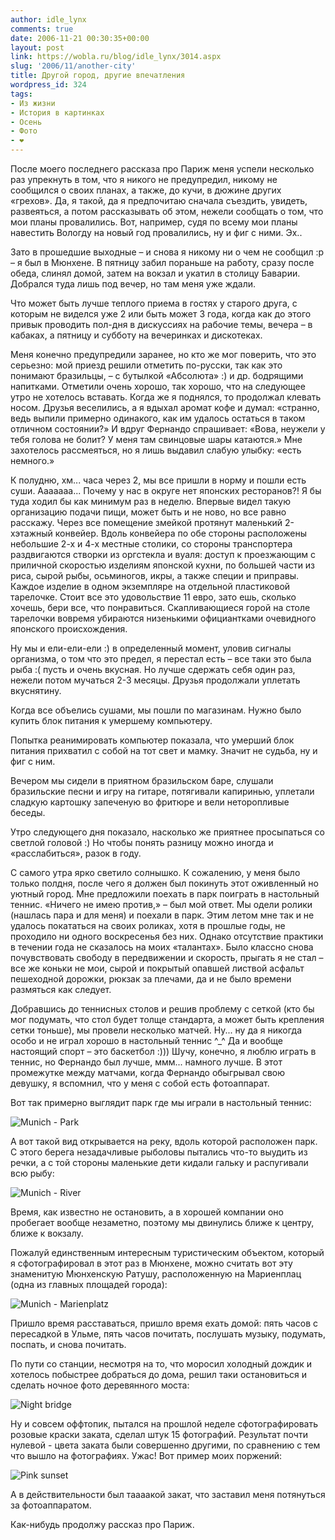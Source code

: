 ```yaml
---
author: idle_lynx
comments: true
date: 2006-11-21 00:30:35+00:00
layout: post
link: https://wobla.ru/blog/idle_lynx/3014.aspx
slug: '2006/11/another-city'
title: Другой город, другие впечатления
wordpress_id: 324
tags:
- Из жизни
- История в картинках
- Осень
- Фото
- ❤️
---
```


После моего последнего рассказа про Париж меня успели несколько раз упрекнуть в том, что я никого не предупредил, никому не сообщился о своих планах, а также, до кучи, в дюжине других «грехов». Да, я такой, да я предпочитаю сначала съездить, увидеть, развеяться, а потом рассказывать об этом, нежели сообщать о том, что мои планы провалились. Вот, например, судя по всему мои планы навестить Вологду на новый год провалились, ну и фиг с ними. Эх..

Зато в прошедшие выходные – и снова я никому ни о чем не сообщил :р – я был в Мюнхене. В пятницу забил пораньше на работу, сразу после обеда, слинял домой, затем на вокзал и укатил в столицу Баварии. Добрался туда лишь под вечер, но там меня уже ждали.

Что может быть лучше теплого приема в гостях у старого друга, с которым не виделся уже 2 или быть может 3 года, когда как до этого привык проводить пол-дня в дискуссиях на рабочие темы, вечера – в кабаках, а пятницу и субботу на вечеринках и дискотеках.

Меня конечно предупредили заранее, но кто же мог поверить, что это серьезно: мой приезд решили отметить по-русски, так как это понимают бразильцы, – с бутылкой «Абсолюта» :) и др. бодрящими напитками. Отметили очень хорошо, так хорошо, что на следующее утро не хотелось вставать. Когда же я поднялся, то продолжал клевать носом. Друзья веселились, а я вдыхал аромат кофе и думал: «странно, ведь выпили примерно одинакого, как им удалось остаться в таком отличном состоянии?» И вдруг Фернандо спрашивает: «Вова, неужели у тебя голова не болит? У меня там свинцовые шары катаются.» Мне захотелось рассмеяться, но я лишь выдавил слабую улыбку: «есть немного.»

К полудню, хм... часа через 2, мы все пришли в норму и пошли есть суши. Ааааааа... Почему у нас в округе нет японских ресторанов?! Я бы туда ходил бы как минимум раз в неделю. Впервые видел такую организацию подачи пищи, может быть и не ново, но все равно расскажу. Через все помещение змейкой протянут маленький 2-хэтажный конвейер. Вдоль конвейера по обе стороны расположены небольшие 2-х и 4-х местные столики, со стороны транспортера раздвигаются створки из оргстекла и вуаля: доступ к проезжающим с приличной скоростью изделиям японской кухни, по большей части из риса, сырой рыбы, осьминогов, икры, а также специи и приправы. Каждое изделие в одном экземпляре на отдельной пластиковой тарелочке. Стоит все это удовольствие 11 евро, зато ешь, сколько хочешь, бери все, что понравиться. Скапливающиеся горой на столе тарелочки вовремя убираются низенькими официантками очевидного японского происхождения.

Ну мы и ели-ели-ели :) в определенный момент, уловив сигналы организма, о том что это предел, я перестал есть – все таки это была рыба :( пусть и очень вкусная. Но лучше сдержать себя один раз, нежели потом мучаться 2-3 месяцы. Друзья продолжали уплетать вкуснятину.

Когда все объелись сушами, мы пошли по магазинам. Нужно было купить блок питания к умершему компьютеру.

Попытка реанимировать компьютер показала, что умерший блок питания прихватил с собой на тот свет и мамку. Значит не судьба, ну и фиг с ним.

Вечером мы сидели в приятном бразильском баре, слушали бразильские песни и игру на гитаре, потягивали капиринью, уплетали сладкую картошку запеченую во фритюре и вели неторопливые беседы.

Утро следующего дня показало, насколько же приятнее просыпаться со светлой головой :) Но чтобы понять разницу можно иногда и «расслабиться», разок в году.

С самого утра ярко светило солнышко. К сожалению, у меня было только полдня, после чего я должен был покинуть этот оживленный но уютный город. Мне предложили поехать в парк поиграть в настольный теннис. «Ничего не имею против,» – был мой ответ. Мы одели ролики (нашлась пара и для меня) и поехали в парк. Этим летом мне так и не удалось покататься на своих роликах, хотя в прошлые годы, не проходило ни одного воскресенья без них. Однако отсутствие практики в течении года не сказалось на моих «талантах». Было классно снова почувствовать свободу в передвижении и скорость, прыгать я не стал – все же коньки не мои, сырой и покрытый опавшей листвой асфальт пешеходной дорожки, рюкзак за плечами, да и не было времени размяться как следует.

Добравшись до теннисных столов и решив проблему с сеткой (кто бы мог подумать, что стол будет толще стандарта, а может быть крепления сетки тоньше), мы провели несколько матчей. Ну... ну да я никогда особо и не играл хорошо в настольный теннис ^_^ Да и вообще настоящий спорт – это баскетбол :))) Шучу, конечно, я люблю играть в теннис, но Фернандо был лучше, ммм... намного лучше. В этот промежутке между матчами, когда Фернандо обыгрывал свою девушку, я вспомнил, что у меня с собой есть фотоаппарат.

Вот так примерно выглядит парк где мы играли в настольный теннис:

![Munich - Park](images/2007/05/018ab004-80e5-46a9-9326-1f1250791392.jpg)

А вот такой вид открывается на реку, вдоль которой расположен парк. С этого берега незадачливые рыболовы пытались что-то выудить из речки, а с той стороны маленькие дети кидали гальку и распугивали всю рыбу:

![Munich - River](images/2007/05/29cd39d9-3e90-4d8b-8fdc-3dfdfbb9ada3.jpg)

Время, как известно не остановить, а в хорошей компании оно пробегает вообще незаметно, поэтому мы двинулись ближе к центру, ближе к вокзалу.

Пожалуй единственным интересным туристическим объектом, который я сфотографировал в этот раз в Мюнхене, можно считать вот эту знаменитую Мюнхенскую Ратушу, расположенную на Мариенплац (одна из главных площадей города):

![Munich - Marienplatz](images/2007/05/d69f12e8-cb1e-4b84-8603-3f39aff4ad6a.jpg)

Пришло время расставаться, пришло время ехать домой: пять часов с пересадкой в Ульме, пять часов почитать, послушать музыку, подумать, поспать, и снова почитать.

По пути со станции, несмотря на то, что моросил холодный дождик и хотелось побыстрее добраться до дома, решил таки остановиться и сделать ночное фото деревянного моста:

![Night bridge](images/2007/05/02d74c9f-d93b-454b-acab-de971594a410.jpg)

Ну и совсем оффтопик, пытался на прошлой неделе сфотографировать розовые краски заката, сделал штук 15 фотографий. Результат почти нулевой - цвета заката были совершенно другими, по сравнению с тем что вышло на фотографиях. Ужас! Вот пример моих поржений:

![Pink sunset](images/2007/05/3e0c828a-a6ca-4cce-aab6-aefd97bb4016.jpg)

А в действительности был таааакой закат, что заставил меня потянуться за фотоаппаратом.


Как-нибудь продолжу рассказ про Париж.
